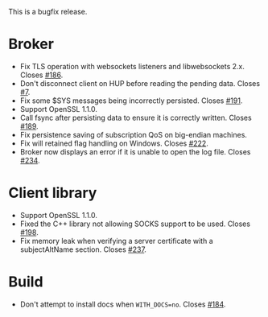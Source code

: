 <!--
.. title: Version 1.4.10 released
.. slug: version-1-4-10-released
.. date: 2016-08-25 16:04:14
.. tags: Releases
.. category:
.. link:
.. description:
.. type: text
-->

This is a bugfix release.

# Broker

* Fix TLS operation with websockets listeners and libwebsockets 2.x. Closes
  [#186].
* Don't disconnect client on HUP before reading the pending data. Closes [#7].
* Fix some $SYS messages being incorrectly persisted. Closes [#191].
* Support OpenSSL 1.1.0.
* Call fsync after persisting data to ensure it is correctly written. Closes
  [#189].
* Fix persistence saving of subscription QoS on big-endian machines.
* Fix will retained flag handling on Windows. Closes [#222].
* Broker now displays an error if it is unable to open the log file. Closes
  [#234].

# Client library

* Support OpenSSL 1.1.0.
* Fixed the C++ library not allowing SOCKS support to be used. Closes [#198].
* Fix memory leak when verifying a server certificate with a subjectAltName
  section. Closes [#237].

# Build

* Don't attempt to install docs when `WITH_DOCS=no`. Closes [#184].

[#7]: https://github.com/eclipse/mosquitto/issues/7

[#184]: https://github.com/eclipse/mosquitto/issues/184

[#186]: https://github.com/eclipse/mosquitto/issues/186

[#189]: https://github.com/eclipse/mosquitto/issues/189

[#191]: https://github.com/eclipse/mosquitto/issues/191

[#198]: https://github.com/eclipse/mosquitto/issues/198

[#222]: https://github.com/eclipse/mosquitto/issues/222

[#234]: https://github.com/eclipse/mosquitto/issues/234

[#237]: https://github.com/eclipse/mosquitto/issues/237
